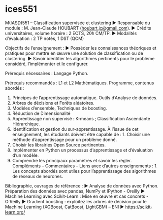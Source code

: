 # ices551
M(IASD)551 – Classification supervisée et clustering
►	Responsable du module : M. Jean-Claude HOUBART (houbart.jc@gmail.com).
►	Crédits universitaires, volume horaire : 2 ECTS, 20h CM/TP.
►	Modalités d’évaluation : 2 TP notés, 1 DST (QCM)

Objectifs de l’enseignement :
►	Posséder les connaissances théoriques et pratiques pour mettre en œuvre une solution de classification ou de clustering.
►	Savoir identifier les algorithmes pertinents pour le problème considéré, l’implémenter et le configurer.

Prérequis nécessaires : Langage Python.

Prérequis recommandés :	L1 et L2 Mathématiques.
Programme, contenus abordés :
1. Principes de l’apprentissage automatique. Outils d’Analyse de données.
2. Arbres de décisions et Forêts aléatoires.
3. Modèles d’ensemble, Techniques de boosting.
4. Réduction de Dimensionalité
5. Apprentissage non supervisé : K-means ; Classification Ascendante Hiérarchique.
6. Identification et gestion du sur-apprentissage.
À l’issue de cet enseignement, les étudiants doivent être capable de : 1. Choisir une méthode d’apprentissage pour un problème donné.
2. Choisir les librairies Open Source pertinentes.
3. Implémenter en Python un processus d’apprentissage et d’évaluation d’un modèle.
4. Comprendre les principaux paramètres et savoir les régler.
Compléments – Commentaires – Liens avec d’autres enseignements : 1. Les concepts abordés sont utiles pour l’apprentissage des algorithmes de réseaux de neurones.

Bibliographie, ouvrages de référence :
►	Analyse de données avec Python. Préparation des données avec pandas, NumPy et IPython - Oreilly
►	 Machine Learning avec Scikit-Learn : Mise en œuvre et cas concrets - O'Reilly
►	 Gradient boosting : exploitez les arbres de décision pour le Machine Learning (XGBoost, CatBoost, LightGBM) – ENI
►	https://scikit-learn.org/

